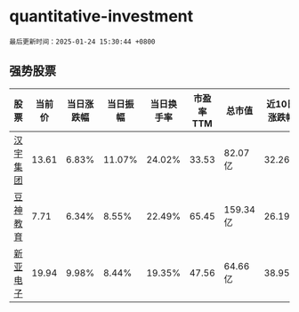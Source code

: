 # quantitative-investment

`最后更新时间：2025-01-24 15:30:44 +0800`

## 强势股票

|股票|当前价|当日涨跌幅|当日振幅|当日换手率|市盈率TTM|总市值|近10日涨跌幅|
|----|----|----|----|----|----|----|----|
|[汉宇集团](https://xueqiu.com/S/SZ300403)|13.61|6.83%|11.07%|24.02%|33.53|82.07亿|32.26%|
|[豆神教育](https://xueqiu.com/S/SZ300010)|7.71|6.34%|8.55%|22.49%|65.45|159.34亿|26.19%|
|[新亚电子](https://xueqiu.com/S/SH605277)|19.94|9.98%|8.44%|19.35%|47.56|64.66亿|38.95%|
